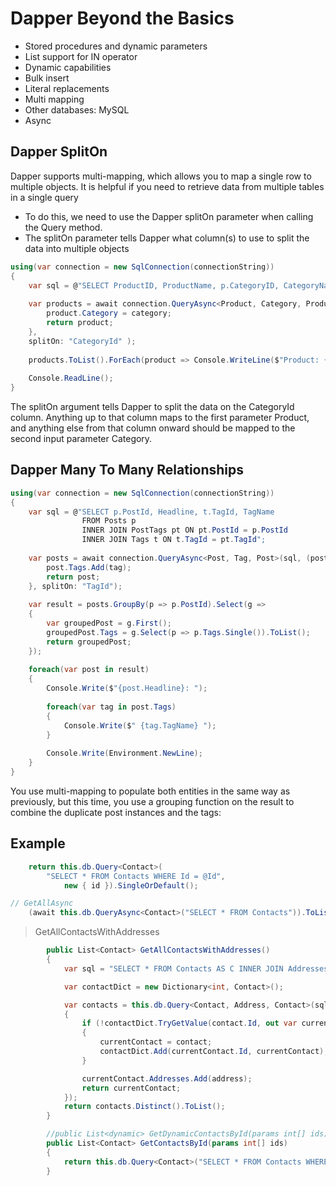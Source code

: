 # Dapper Beyond the Basics

- Stored procedures and dynamic parameters
- List support for IN operator
- Dynamic capabilities
- Bulk insert
- Literal replacements
- Multi mapping
- Other databases: MySQL
- Async

## Dapper SplitOn

Dapper supports multi-mapping, which allows you to map a single row to multiple objects. It is helpful if you need to retrieve data from multiple tables in a single query

- To do this, we need to use the Dapper splitOn parameter when calling the Query method.
- The splitOn parameter tells Dapper what column(s) to use to split the data into multiple objects

```cs
using(var connection = new SqlConnection(connectionString))
{
    var sql = @"SELECT ProductID, ProductName, p.CategoryID, CategoryName FROM Products p INNER JOIN Categories c ON p.CategoryID = c.CategoryID";
				
    var products = await connection.QueryAsync<Product, Category, Product>(sql, (product, category) => {
        product.Category = category;
        return product;
    }, 
    splitOn: "CategoryId" );
	
    products.ToList().ForEach(product => Console.WriteLine($"Product: {product.ProductName}, Category: {product.Category.CategoryName}"));
	
    Console.ReadLine();
}
```

The splitOn argument tells Dapper to split the data on the CategoryId column. Anything up to that column maps to the first parameter Product, and anything else from that column onward should be mapped to the second input parameter Category.

## Dapper Many To Many Relationships

```cs
using(var connection = new SqlConnection(connectionString))
{
    var sql = @"SELECT p.PostId, Headline, t.TagId, TagName
                FROM Posts p 
                INNER JOIN PostTags pt ON pt.PostId = p.PostId
                INNER JOIN Tags t ON t.TagId = pt.TagId";
				
    var posts = await connection.QueryAsync<Post, Tag, Post>(sql, (post, tag) => {
        post.Tags.Add(tag);
        return post;
    }, splitOn: "TagId");
	
    var result = posts.GroupBy(p => p.PostId).Select(g =>
    {
        var groupedPost = g.First();
        groupedPost.Tags = g.Select(p => p.Tags.Single()).ToList();
        return groupedPost;
    });
	
    foreach(var post in result)
    {
        Console.Write($"{post.Headline}: ");
		
        foreach(var tag in post.Tags)
        {
            Console.Write($" {tag.TagName} ");
        }
		
        Console.Write(Environment.NewLine);
    }
}
```
You use multi-mapping to populate both entities in the same way as previously, but this time, you use a grouping function on the result to combine the duplicate post instances and the tags:


## Example


```cs
    return this.db.Query<Contact>(
        "SELECT * FROM Contacts WHERE Id = @Id", 
            new { id }).SingleOrDefault();
```

```cs
// GetAllAsync
    (await this.db.QueryAsync<Contact>("SELECT * FROM Contacts")).ToList();
```

> GetAllContactsWithAddresses

```cs
        public List<Contact> GetAllContactsWithAddresses()
        {
            var sql = "SELECT * FROM Contacts AS C INNER JOIN Addresses AS A ON A.ContactId = C.Id";

            var contactDict = new Dictionary<int, Contact>();

            var contacts = this.db.Query<Contact, Address, Contact>(sql, (contact, address) =>
            {
                if (!contactDict.TryGetValue(contact.Id, out var currentContact))
                {
                    currentContact = contact;
                    contactDict.Add(currentContact.Id, currentContact);
                }

                currentContact.Addresses.Add(address);
                return currentContact;
            });
            return contacts.Distinct().ToList();
        }
```

```cs
        //public List<dynamic> GetDynamicContactsById(params int[] ids)
        public List<Contact> GetContactsById(params int[] ids)
        {
            return this.db.Query<Contact>("SELECT * FROM Contacts WHERE ID IN @Ids", new { Ids = ids }).ToList();
        }
```

```cs
```

```cs
```